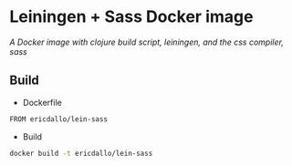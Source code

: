 # Leiningen + Sass Docker image

_A Docker image with clojure build script, leiningen, and the css compiler, sass_

## Build

* Dockerfile

```sh
FROM ericdallo/lein-sass
```

* Build

```sh
docker build -t ericdallo/lein-sass
```
